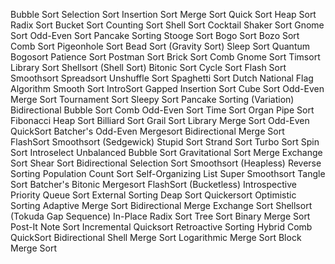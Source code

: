 Bubble Sort
Selection Sort
Insertion Sort
Merge Sort
Quick Sort
Heap Sort
Radix Sort
Bucket Sort
Counting Sort
Shell Sort
Cocktail Shaker Sort
Gnome Sort
Odd-Even Sort
Pancake Sorting
Stooge Sort
Bogo Sort
Bozo Sort
Comb Sort
Pigeonhole Sort
Bead Sort (Gravity Sort)
Sleep Sort
Quantum Bogosort
Patience Sort
Postman Sort
Brick Sort
Comb Gnome Sort
Timsort
Library Sort
Shellsort (Shell Sort)
Bitonic Sort
Cycle Sort
Flash Sort
Smoothsort
Spreadsort
Unshuffle Sort
Spaghetti Sort
Dutch National Flag Algorithm
Smooth Sort
IntroSort
Gapped Insertion Sort
Cube Sort
Odd-Even Merge Sort
Tournament Sort
Sleepy Sort
Pancake Sorting (Variation)
Bidirectional Bubble Sort
Comb Odd-Even Sort
Time Sort
Organ Pipe Sort
Fibonacci Heap Sort
Billiard Sort
Grail Sort
Library Merge Sort
Odd-Even QuickSort
Batcher's Odd-Even Mergesort
Bidirectional Merge Sort
FlashSort
Smoothsort (Sedgewick)
Stupid Sort
Strand Sort
Turbo Sort
Spin Sort
Introselect
Unbalanced Bubble Sort
Gravitational Sort
Merge Exchange Sort
Shear Sort
Bidirectional Selection Sort
Smoothsort (Heapless)
Reverse Sorting
Population Count Sort
Self-Organizing List
Super Smoothsort
Tangle Sort
Batcher's Bitonic Mergesort
FlashSort (Bucketless)
Introspective Priority Queue Sort
External Sorting
Deap Sort
Quickersort
Optimistic Sorting
Adaptive Merge Sort
Bidirectional Merge Exchange Sort
Shellsort (Tokuda Gap Sequence)
In-Place Radix Sort
Tree Sort
Binary Merge Sort
Post-It Note Sort
Incremental Quicksort
Retroactive Sorting
Hybrid Comb QuickSort
Bidirectional Shell Merge Sort
Logarithmic Merge Sort
Block Merge Sort
